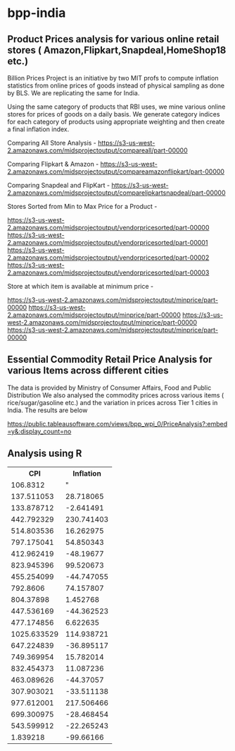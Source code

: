 bpp-india
=========

Product Prices analysis for various online retail stores ( Amazon,Flipkart,Snapdeal,HomeShop18 etc.)
----------------------------------------------------------------------------------------------------
Billion Prices Project is an initiative by two MIT profs to compute inflation statistics from online prices of goods instead of physical sampling as done by BLS. We are replicating the same for India.

Using the same category of products that RBI uses, we mine various online stores for prices of goods on a daily basis.
We generate category indices for each category of products using appropriate weighting and then create a final inflation index.

Comparing All Store Analysis - https://s3-us-west-2.amazonaws.com/midsprojectoutput/compareall/part-00000

Comparing Flipkart & Amazon - https://s3-us-west-2.amazonaws.com/midsprojectoutput/compareamazonflipkart/part-00000

Comparing Snapdeal and FlipKart - https://s3-us-west-2.amazonaws.com/midsprojectoutput/comparelipkartsnapdeal/part-00000

Stores Sorted from Min to Max Price for a Product -

https://s3-us-west-2.amazonaws.com/midsprojectoutput/vendorpricesorted/part-00000
https://s3-us-west-2.amazonaws.com/midsprojectoutput/vendorpricesorted/part-00001
https://s3-us-west-2.amazonaws.com/midsprojectoutput/vendorpricesorted/part-00002
https://s3-us-west-2.amazonaws.com/midsprojectoutput/vendorpricesorted/part-00003

Store at which item is available at minimum price -

https://s3-us-west-2.amazonaws.com/midsprojectoutput/minprice/part-00000
https://s3-us-west-2.amazonaws.com/midsprojectoutput/minprice/part-00000
https://s3-us-west-2.amazonaws.com/midsprojectoutput/minprice/part-00000
https://s3-us-west-2.amazonaws.com/midsprojectoutput/minprice/part-00000







Essential Commodity Retail Price Analysis for various Items across different cities
----------------------------------------------------------------------------------------------------
The data is provided by Ministry of Consumer Affairs, Food and Public Distribution
We also analysed the commodity prices across various items ( rice/sugar/gasoline etc.) and the variation in prices across Tier 1 cities in India. The results are below

https://public.tableausoftware.com/views/bpp_wpi_0/PriceAnalysis?:embed=y&:display_count=no

Analysis using R
----------------------------------------------------------------------------------------------------

<table class="tg">
  <tr>
    <th class="tg-e3zv">CPI</th>
    <th class="tg-e3zv">Inflation</th>
  </tr>
  <tr>
    <td class="tg-031e">106.8312</td>
    <td class="tg-031e">"</td>
  </tr>
  <tr>
    <td class="tg-031e">137.511053</td>
    <td class="tg-031e">28.718065</td>
  </tr>
  <tr>
    <td class="tg-031e">133.878712</td>
    <td class="tg-031e">-2.641491</td>
  </tr>
  <tr>
    <td class="tg-031e">442.792329</td>
    <td class="tg-031e">230.741403</td>
  </tr>
  <tr>
    <td class="tg-031e">514.803536</td>
    <td class="tg-031e">16.262975</td>
  </tr>
  <tr>
    <td class="tg-031e">797.175041</td>
    <td class="tg-031e">54.850343</td>
  </tr>
  <tr>
    <td class="tg-031e">412.962419</td>
    <td class="tg-031e">-48.19677</td>
  </tr>
  <tr>
    <td class="tg-031e">823.945396</td>
    <td class="tg-031e">99.520673</td>
  </tr>
  <tr>
    <td class="tg-031e">455.254099</td>
    <td class="tg-031e">-44.747055</td>
  </tr>
  <tr>
    <td class="tg-031e">792.8606</td>
    <td class="tg-031e">74.157807</td>
  </tr>
  <tr>
    <td class="tg-031e">804.37898</td>
    <td class="tg-031e">1.452768</td>
  </tr>
  <tr>
    <td class="tg-031e">447.536169</td>
    <td class="tg-031e">-44.362523</td>
  </tr>
  <tr>
    <td class="tg-031e">477.174856</td>
    <td class="tg-031e">6.622635</td>
  </tr>
  <tr>
    <td class="tg-031e">1025.633529</td>
    <td class="tg-031e">114.938721</td>
  </tr>
  <tr>
    <td class="tg-031e">647.224839</td>
    <td class="tg-031e">-36.895117</td>
  </tr>
  <tr>
    <td class="tg-031e">749.369954</td>
    <td class="tg-031e">15.782014</td>
  </tr>
  <tr>
    <td class="tg-031e">832.454373</td>
    <td class="tg-031e">11.087236</td>
  </tr>
  <tr>
    <td class="tg-031e">463.089626</td>
    <td class="tg-031e">-44.37057</td>
  </tr>
  <tr>
    <td class="tg-031e">307.903021</td>
    <td class="tg-031e">-33.511138</td>
  </tr>
  <tr>
    <td class="tg-031e">977.612001</td>
    <td class="tg-031e">217.506466</td>
  </tr>
  <tr>
    <td class="tg-031e">699.300975</td>
    <td class="tg-031e">-28.468454</td>
  </tr>
  <tr>
    <td class="tg-031e">543.599912</td>
    <td class="tg-031e">-22.265243</td>
  </tr>
  <tr>
    <td class="tg-031e">1.839218</td>
    <td class="tg-031e">-99.66166</td>
  </tr>
</table>
